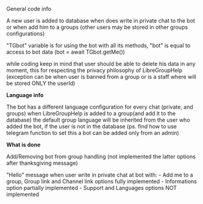 General code info

A new user is added to database when does write in private chat to the bot or when add him to a groups (other users may be stored in other groups configurations)

"TGbot" variable is for using the bot with all its methods, "bot" is equal to access to bot data (bot = await TGbot.getMe())

while coding keep in mind that user should be able to delete his data in any moment, this for respecting the privacy philosophy of LibreGroupHelp (exception can be when user is banned from a group or is a staff where will be stored ONLY the userId)

<b>Language info</b>

The bot has a different language configuration for every chat (private, and groups)
when LibreGroupHelp is added to a group(and add it to the database) the default group language will be inherited from the user who added the bot, if the user is not in the database  (ps. find how to use telegram function to set this a bot can be added only from an admin)


<b>What is done</b>

Add/Removing bot from group handling (not implemented the latter options after thanksgiving message)

"Hello" message when user write in private chat at bot with:
    - Add me to a group, Group link and Channel link options fully implemented
    - Informations option partially implemented
    - Support and Languages options NOT implemented

